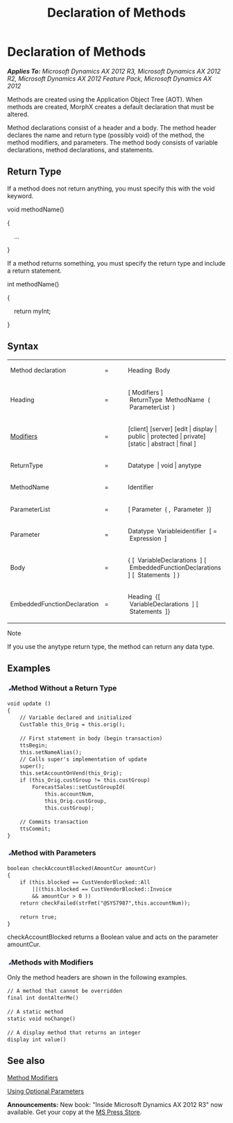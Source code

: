 ﻿---
title: Declaration of Methods
TOCTitle: Declaration of Methods
ms:assetid: 0db59beb-35ca-4b7a-b41e-18d4a96dfedf
ms:mtpsurl: https://msdn.microsoft.com/en-us/library/Aa584699(v=AX.60)
ms:contentKeyID: 35240446
ms.date: 05/18/2015
mtps_version: v=AX.60
---

# Declaration of Methods 


_**Applies To:** Microsoft Dynamics AX 2012 R3, Microsoft Dynamics AX 2012 R2, Microsoft Dynamics AX 2012 Feature Pack, Microsoft Dynamics AX 2012_

Methods are created using the Application Object Tree (AOT). When methods are created, MorphX creates a default declaration that must be altered.

Method declarations consist of a header and a body. The method header declares the name and return type (possibly void) of the method, the method modifiers, and parameters. The method body consists of variable declarations, method declarations, and statements.

## Return Type

If a method does not return anything, you must specify this with the void keyword.

void methodName()

{

    ...

}

If a method returns something, you must specify the return type and include a return statement.

int methodName()

{

    return myInt;

}

## Syntax

<table>
<colgroup>
<col style="width: 33%" />
<col style="width: 33%" />
<col style="width: 33%" />
</colgroup>
<tbody>
<tr class="odd">
<td><p>Method declaration</p></td>
<td><p>=</p></td>
<td><p>Heading  Body</p></td>
</tr>
<tr class="even">
<td><p>Heading</p></td>
<td><p>=</p></td>
<td><p>[ Modifiers ]  ReturnType  MethodName  (  ParameterList  )</p></td>
</tr>
<tr class="odd">
<td><p><a href="method-modifiers.md">Modifiers</a></p></td>
<td><p>=</p></td>
<td><p>[client] [server] [edit | display | public | protected | private] [static | abstract | final ]</p></td>
</tr>
<tr class="even">
<td><p>ReturnType</p></td>
<td><p>=</p></td>
<td><p>Datatype  | void | anytype</p></td>
</tr>
<tr class="odd">
<td><p>MethodName</p></td>
<td><p>=</p></td>
<td><p>Identifier</p></td>
</tr>
<tr class="even">
<td><p>ParameterList</p></td>
<td><p>=</p></td>
<td><p>[ Parameter  { ,  Parameter  }]</p></td>
</tr>
<tr class="odd">
<td><p>Parameter</p></td>
<td><p>=</p></td>
<td><p>Datatype  Variableidentifier  [ =  Expression  ]</p></td>
</tr>
<tr class="even">
<td><p>Body</p></td>
<td><p>=</p></td>
<td><p>{ [  VariableDeclarations  ] [  EmbeddedFunctionDeclarations  ] [  Statements  ] }</p></td>
</tr>
<tr class="odd">
<td><p>EmbeddedFunctionDeclaration</p></td>
<td><p>=</p></td>
<td><p>Heading  {[  VariableDeclarations  ] [  Statements  ]}</p></td>
</tr>
</tbody>
</table>



> [!NOTE]
> <P>If you use the anytype return type, the method can return any data type.</P>



## Examples

### ![Aa584699.collapse\_all(en-us,AX.60).gif](images/Gg863931.collapse_all(en-us,AX.60).gif "Aa584699.collapse_all(en-us,AX.60).gif")Method Without a Return Type

    void update ()
    {   
        // Variable declared and initialized
        CustTable this_Orig = this.orig();
     
        // First statement in body (begin transaction)
        ttsBegin;
        this.setNameAlias();
        // Calls super's implementation of update
        super();
        this.setAccountOnVend(this_Orig);
        if (this_Orig.custGroup != this.custGroup)
            ForecastSales::setCustGroupId(
                this.accountNum,
                this_Orig.custGroup,
                this.custGroup);
     
        // Commits transaction
        ttsCommit;
    }

### ![Aa584699.collapse\_all(en-us,AX.60).gif](images/Gg863931.collapse_all(en-us,AX.60).gif "Aa584699.collapse_all(en-us,AX.60).gif")Method with Parameters

    boolean checkAccountBlocked(AmountCur amountCur)
    {
        if (this.blocked == CustVendorBlocked::All 
            ||(this.blocked == CustVendorBlocked::Invoice 
            && amountCur > 0 ))
        return checkFailed(strFmt("@SYS7987",this.accountNum));
     
        return true;
    }

checkAccountBlocked returns a Boolean value and acts on the parameter amountCur.

### ![Aa584699.collapse\_all(en-us,AX.60).gif](images/Gg863931.collapse_all(en-us,AX.60).gif "Aa584699.collapse_all(en-us,AX.60).gif")Methods with Modifiers

Only the method headers are shown in the following examples.

    // A method that cannot be overridden
    final int dontAlterMe() 
    
    // A static method 
    static void noChange()
    
    // A display method that returns an integer
    display int value() 

## See also

[Method Modifiers](method-modifiers.md)

[Using Optional Parameters](using-optional-parameters.md)

  
**Announcements:** New book: "Inside Microsoft Dynamics AX 2012 R3" now available. Get your copy at the [MS Press Store](https://www.microsoftpressstore.com/store/inside-microsoft-dynamics-ax-2012-r3-9780735685109).

